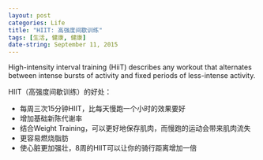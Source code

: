 ```yaml
---
layout: post
categories: Life
title: "HIIT: 高强度间歇训练"
tags: [生活, 健康, 健康]
date-string: September 11, 2015
---
```


High-intensity interval training (HiiT) describes any workout that alternates between intense bursts of activity and fixed periods of less-intense activity.

HIIT（高强度间歇训练）的好处：
 - 每周三次15分钟HIIT，比每天慢跑一个小时的效果要好
 - 增加基础新陈代谢率
 - 结合Weight Training，可以更好地保存肌肉，而慢跑的运动会带来肌肉流失
 - 更容易燃烧脂肪
 - 使心脏更加强壮，8周的HIIT可以让你的骑行距离增加一倍
